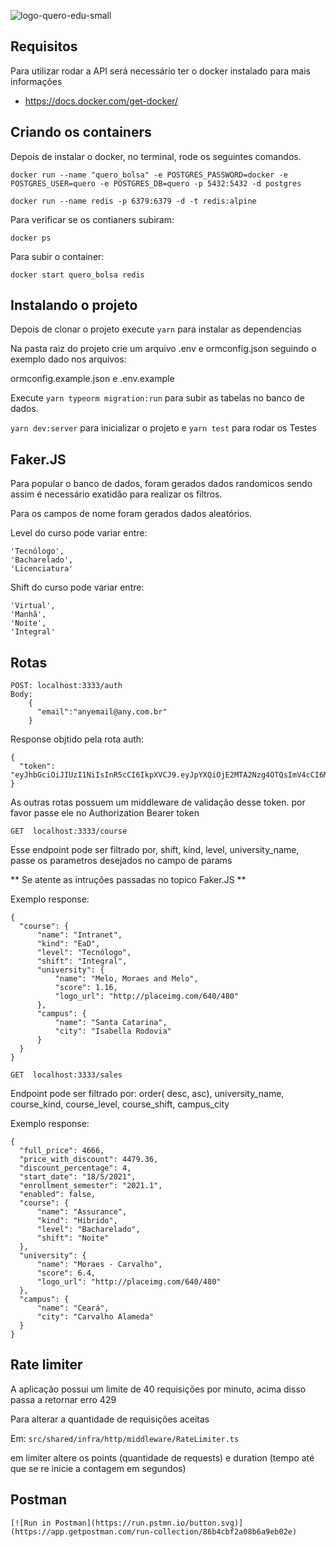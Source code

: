 ![logo-quero-edu-small](https://user-images.githubusercontent.com/1139813/90247813-c9cfc780-de0d-11ea-9a97-485a7212d9dd.png)

## Requisitos

Para utilizar rodar a API será necessário ter o docker instalado para mais informações

- https://docs.docker.com/get-docker/

## Criando os containers

Depois de instalar o docker, no terminal, rode os seguintes comandos.

```
docker run --name "quero_bolsa" -e POSTGRES_PASSWORD=docker -e POSTGRES_USER=quero -e POSTGRES_DB=quero -p 5432:5432 -d postgres
```

```
docker run --name redis -p 6379:6379 -d -t redis:alpine
```

Para verificar se os contianers subiram:

```
docker ps
```

Para subir o container:

```
docker start quero_bolsa redis
```

## Instalando o projeto

Depois de clonar o projeto execute `yarn` para instalar as dependencias

Na pasta raiz do projeto crie um arquivo .env e ormconfig.json seguindo o exemplo dado nos arquivos:

ormconfig.example.json e .env.example

Execute `yarn typeorm migration:run` para subir as tabelas no banco de dados.

`yarn dev:server` para inicializar o projeto e `yarn test` para rodar os Testes

## Faker.JS

Para popular o banco de dados, foram gerados dados randomicos sendo assim é necessário exatidão para realizar os filtros.

Para os campos de nome foram gerados dados aleatórios.

Level do curso pode variar entre:

```
'Tecnólogo',
'Bacharelado',
'Licenciatura'
```

Shift do curso pode variar entre:

```
'Virtual',
'Manhã',
'Noite',
'Integral'
```

## Rotas

```
POST: localhost:3333/auth
Body:
    {
      "email":"anyemail@any.com.br"
    }
```

Response objtido pela rota auth:

```
{
  "token": "eyJhbGciOiJIUzI1NiIsInR5cCI6IkpXVCJ9.eyJpYXQiOjE2MTA2Nzg4OTQsImV4cCI6MTYxMDg1MTY5NCwic3ViIjoiSSBob3BlIHlvdSBndXlzIGxpa2UgdGhpcyBhcHBsaWNhdGlvbiB0aGF0IHdhcyBhIHBsZWFzdXJlIHRvIGNyZWF0ZSA6RCJ9.J69hk7JpJxUnFcQ6zEdIE3bcM6ztqIqYOW7Udp3P8wQ"
}
```

As outras rotas possuem um middleware de validação desse token. por favor passe ele no Authorization Bearer token

```
GET  localhost:3333/course
```

Esse endpoint pode ser filtrado por, shift, kind, level, university_name, passe os parametros desejados no campo de params

** Se atente as intruções passadas no topico Faker.JS **

Exemplo response:

```
{
  "course": {
      "name": "Intranet",
      "kind": "EaD",
      "level": "Tecnólogo",
      "shift": "Integral",
      "university": {
          "name": "Melo, Moraes and Melo",
          "score": 1.16,
          "logo_url": "http://placeimg.com/640/480"
      },
      "campus": {
          "name": "Santa Catarina",
          "city": "Isabella Rodovia"
      }
  }
}
```

```
GET  localhost:3333/sales
```

Endpoint pode ser filtrado por: order( desc, asc), university_name, course_kind, course_level, course_shift, campus_city

Exemplo response:

```
{
  "full_price": 4666,
  "price_with_discount": 4479.36,
  "discount_percentage": 4,
  "start_date": "18/5/2021",
  "enrollment_semester": "2021.1",
  "enabled": false,
  "course": {
      "name": "Assurance",
      "kind": "Hibrido",
      "level": "Bacharelado",
      "shift": "Noite"
  },
  "university": {
      "name": "Moraes - Carvalho",
      "score": 6.4,
      "logo_url": "http://placeimg.com/640/480"
  },
  "campus": {
      "name": "Ceará",
      "city": "Carvalho Alameda"
  }
}
```

## Rate limiter

A aplicação possui um limite de 40 requisições por minuto, acima disso passa a retornar erro 429

Para alterar a quantidade de requisições aceitas

Em: `src/shared/infra/http/middleware/RateLimiter.ts`

em limiter altere os points (quantidade de requests) e duration (tempo até que se re inicie a contagem em segundos)

## Postman

```
[![Run in Postman](https://run.pstmn.io/button.svg)](https://app.getpostman.com/run-collection/86b4cbf2a08b6a9eb02e)
```
